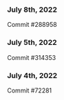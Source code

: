 ### July 8th, 2022

Commit #288958

### July 5th, 2022

Commit #314353


### July 4th, 2022

Commit #72281
